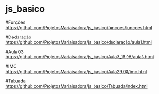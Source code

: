# js_basico

#Funções
https://github.com/ProjetosMariaisadora/js_basico/funcoes/funcoes.html

#Declaração
https://github.com/ProjetosMariaisadora/js_basico/declaração/aula1.html

#Aula 03
https://github.com/ProjetosMariaisadora/js_basico/Aula3_15.08/aula3.html

#IMC
https://github.com/ProjetosMariaisadora/js_basico/Aula29.08/imc.html

#Tabuada
https://github.com/ProjetosMariaisadora/js_basico/Tabuada/index.html




